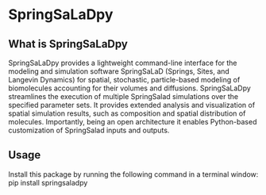 # SpringSaLaDpy

## What is SpringSaLaDpy

SpringSaLaDpy provides a lightweight command-line interface for the modeling and simulation software SpringSaLaD (Springs, Sites, and Langevin Dynamics) for spatial, stochastic, particle-based modeling of biomolecules accounting for their volumes and diffusions. SpringSaLaDpy streamlines the execution of multiple SpringSalad simulations over the specified parameter sets. It provides extended analysis and visualization of spatial simulation results, such as composition and spatial distribution of molecules. Importantly, being an open architecture it enables Python-based customization of SpringSalad inputs and outputs.

## Usage

Install this package by running the following command in a terminal window: pip install springsaladpy